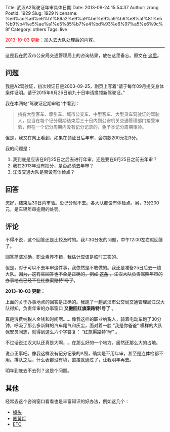 Title: 武汉A2驾驶证年审具体日期
Date: 2013-09-24 15:54:37
Author: zrong
Postid: 1929
Slug: 1929
Nicename: %e6%ad%a6%e6%b1%89a2%e9%a9%be%e9%a9%b6%e8%af%81%e5%b9%b4%e5%ae%a1%e5%85%b7%e4%bd%93%e6%97%a5%e6%9c%9f
Category: others
Tags: live

<span style="color:red">2013-10-03 更新：</span>加入去大队处理后的内容。

------------------------------------------------------------------------

这是我在武汉市公安局交通管理局上的咨询结果，放在这里备忘。原文在
[这里](http://www.whjg.gov.cn/tabid/140/Default.aspx?ItemId=85299)。

问题
----

我是A2驾驶证，初次领证日是2003-09-25，副页上写着“请于每年09月提交身体条件证明。请于2015年9月25日前九十日申请换领新驾驶证。”

我在本网站“驾驶证定期审验”中看到：

> 持有大型客车、牵引车、城市公交车、中型客车、大型货车驾驶证的驾驶人，应当在每个记分周期结束后三十日内到公安机关交通管理部门接受审验，但在一个记分周期内没有记分记录的，免予本记分周期审验。

但是，我又在网上看到，如果在领证日后年审，会罚款200元扣3分。

我的问题是： <!--more-->

1.  我到底是应该在9月25日之后去进行年审，还是要在9月25日之前去年审？
2.  我在2013年没有扣分，是否必须去年审？
3.  江汉交通大队是否设有体检点？

回答
----

您好，结束后30日内审验。没记分就不去。各大队都设有体检点。另，3分200元，是车辆年审逾期的处罚。

评论
----

不得不说，这个回答还是比较及时的。我7:30分发的问题，中午12:00左右就回答了。

回答简洁准确，职业素养不错，我估计应该是临时工答的。

但是，对于可以不去年审这件事，我依然是不敢做的。我还是准备25日后去一趟大队。~~因为，这有些回答也不全是正确的，例如
[这条](http://www.whjg.gov.cn/tabid/140/Default.aspx?ItemId=85316)
，江汉大队负责驾照年审的办事地点已经不在红旗渠路特1号了~~。

**2013-10-03 更新：**

上面的关于办事地点的回答是正确的。我跑了一趟武汉市公交局交通管理局江汉大队得知，负责年审的办事窗口
**又搬回红旗渠路特1号了** 。

真是浪费纳税人金钱和时间啊……
像我这样的职业纳税人，骑着电动车跑了30分钟，呼吸了那么多新鲜的汽车尾气和灰尘，面对着一脸
“我是你爸爸” 模样的大队保安员同志，就得到这么六个字答复：
“红旗渠路特1号” 。

不过话说江汉大队还真是大啊…… 在那么好的一个地方，居然还那么大的占地。

说点正事吧。像我这样没有记分记录的A照，确实是不用年审，甚至是连体检都不用。排队之后，什么表都没有填，直接就通过了，让我明年再去。

明年到底去不去列？这是个问题。

其他
----

经常去这个咨询窗口看看也是丰富知识的好办法，例如这几个：

-   [掉头](http://www.whjg.gov.cn/tabid/140/Default.aspx?ItemId=85405)
-   [闯黄灯](http://www.whjg.gov.cn/tabid/140/Default.aspx?ItemId=85243)
-   [ETC](http://www.whjg.gov.cn/tabid/140/Default.aspx?ItemId=85366)

